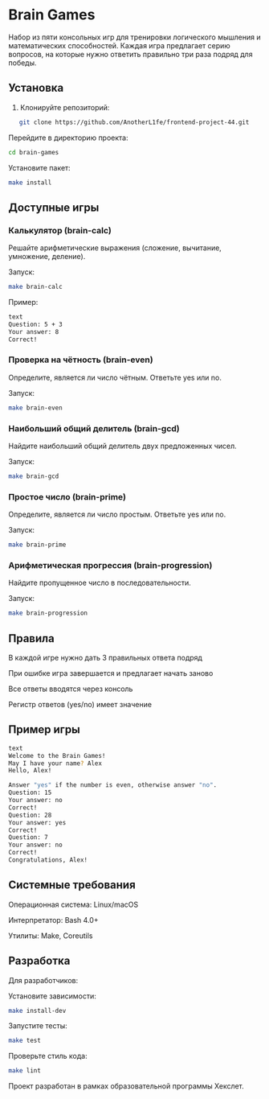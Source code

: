 # Brain Games
Набор из пяти консольных игр для тренировки логического мышления и математических способностей. Каждая игра предлагает серию вопросов, на которые нужно ответить правильно три раза подряд для победы.

##  Установка

1. Клонируйте репозиторий:
```bash
   git clone https://github.com/AnotherL1fe/frontend-project-44.git
```
Перейдите в директорию проекта:

```bash
cd brain-games
```
Установите пакет:

```bash
make install
```
## Доступные игры
### Калькулятор (brain-calc)
Решайте арифметические выражения (сложение, вычитание, умножение, деление).

Запуск:

```bash
make brain-calc
```
Пример:
```bash
text
Question: 5 + 3
Your answer: 8
Correct!
```
### Проверка на чётность (brain-even)
Определите, является ли число чётным. Ответьте yes или no.

Запуск:

```bash
make brain-even
```
### Наибольший общий делитель (brain-gcd)
Найдите наибольший общий делитель двух предложенных чисел.

Запуск:

```bash
make brain-gcd
```
### Простое число (brain-prime)
Определите, является ли число простым. Ответьте yes или no.

Запуск:

```bash
make brain-prime
```
### Арифметическая прогрессия (brain-progression)
Найдите пропущенное число в последовательности.

Запуск:

```bash
make brain-progression
```
## Правила
В каждой игре нужно дать 3 правильных ответа подряд

При ошибке игра завершается и предлагает начать заново

Все ответы вводятся через консоль

Регистр ответов (yes/no) имеет значение

## Пример игры
```bash
text
Welcome to the Brain Games!
May I have your name? Alex
Hello, Alex!

Answer "yes" if the number is even, otherwise answer "no".
Question: 15
Your answer: no
Correct!
Question: 28
Your answer: yes
Correct!
Question: 7
Your answer: no
Correct!
Congratulations, Alex!
```
## Системные требования
Операционная система: Linux/macOS

Интерпретатор: Bash 4.0+

Утилиты: Make, Coreutils

## Разработка
Для разработчиков:

Установите зависимости:

```bash
make install-dev
```
Запустите тесты:
```bash
make test
```
Проверьте стиль кода:
```bash
make lint
```

Проект разработан в рамках образовательной программы Хекслет.
